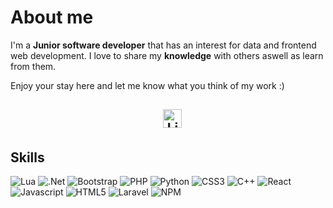 # About me

I'm a **Junior software developer** that has an interest for data and frontend web development.
I love to share my **knowledge** with others aswell as learn from them.

Enjoy your stay here and let me know what you think of my work :)

<h2 align="center">
  &nbsp;&nbsp;
  <a href="https://www.linkedin.com/in/dave-ottenhof-661980180">
    <img src="https://www.vectorlogo.zone/logos/linkedin/linkedin-icon.svg" alt="LinkedIn Profile" height="30" width="30">
  </a>
</h2>

## Skills

![Lua](https://img.shields.io/badge/lua-%232C2D72.svg?style=for-the-badge&logo=lua&logoColor=white)
![.Net](https://img.shields.io/badge/.NET-5C2D91?style=plastic-square&logo=.net&logoColor=ffffff)
![Bootstrap](https://img.shields.io/badge/bootstrap-%23563D7C.svg?style=plastic-square&logo=bootstrap&logoColor=white)
![PHP](https://img.shields.io/badge/-PHP-9370DB?style=plastic-square&logo=php&logoColor=ffffff)
![Python](http://img.shields.io/badge/-Python-3776AB?style=plastic-square&logo=python&logoColor=ffffff)
![CSS3](https://img.shields.io/badge/-CSS3-%231572B6?style=plastic-square&logo=css3)
![C++](https://img.shields.io/badge/-C++-1E90FF?style=plastic-square&logo=Cplusplus&logoColor=ffffff)
![React](https://img.shields.io/badge/-React-61DAFB?style=plastic-square&logo=react&logoColor=ffffff)
![Javascript](https://img.shields.io/badge/-JavaScript-%23F7DF1C?style=plastic-square&logo=javascript&logoColor=000000&labelColor=%23F7DF1C&color=%23FFCE5A)
![HTML5](https://img.shields.io/badge/-HTML5-%23E44D27?style=plastic-square&logo=html5&logoColor=ffffff)
![Laravel](https://img.shields.io/badge/laravel-%23FF2D20.svg?style=plastic-square&logo=laravel&logoColor=ffffff)
![NPM](https://img.shields.io/badge/NPM-%23000000.svg?style=plastic-square&logo=npm&logoColor=ffffff)
